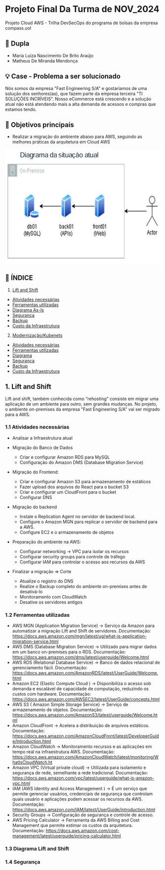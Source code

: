 # Projeto Final Da Turma de NOV_2024 
Projeto Cloud AWS - Trilha DevSecOps do programa de bolsas da empresa compass.uol 

## 👥 Dupla
- Maria Luiza Nascimento De Brito Araújo
- Matheus De Miranda Mendonça

## 💡 Case - Problema a ser solucionado

Nós somos da empresa "Fast Engineering S/A" e gostaríamos de uma solução dos senhores(as), que fazem parte da empresa terceira "TI SOLUÇÕES INCRÍVEIS". Nosso eCommerce está crescendo e a solução atual não está atendendo mais a alta demanda de acessos e compras que estamos tendo. 

## 🎯 Objetivos principais
- Realizar a migração do ambiente abaixo para AWS, seguindo as melhores práticas da arquitetura em Cloud AWS

![ARQUITETURA](Diagramas/ambienteAtual.JPG)

## 	:mag_right: ÍNDICE
1. [Lift and Shift](#1-Lift-and-Shift)
* [Atividades necessárias](#1.1-Atividades-necessárias)
* [Ferramentas utilizadas](#3)
* [Diagrama As-Is](#4)
* [Segurança](#5)
* [Backup](#6)
* [Custo da Infraestrutura](#7)
2. [Modernização/Kubenets](#8)
*  [Atividades necessárias](#9)
* [Ferramentas utilizadas](#10)
* [Diagrama](#11)
* [Segurança](#12)
* [Backup](#13)
* [Custo da Infraestrutura](#14)

## 1. Lift and Shift
Lift and shift, também conhecida como “rehosting” consiste em migrar uma aplicação de um ambiente para outro, sem grandes mudanças. No projeto, o ambiente on-premises da empresa "Fast Engineering S/A" vai ser migrado para a AWS.

### 1.1 Atividades necessárias
- Analisar a Infraestrutura atual

- Migração do Banco de Dados
    - Criar e configurar Amazon RDS para MySQL
    - Configuração do Amazon DMS (Database Migration Service)

- Migração do Frontend:
    - Criar e configurar Amazon S3 para armazenamento de estáticos
    - Fazer upload dos arquivos do React para o bucket S3
    - Criar e configurar um CloudFront para o bucket
    - Configurar DNS

- Migração do backend
    - Instale o Replication Agent no servidor de backend local.
    - Configure o Amazon MGN para replicar o servidor de backend para a AWS.
    - Configure EC2 e o armazenamento de objetos

- Preparação do ambiente na AWS:
    - Configurar networking -> VPC para isolar os recursos
    - Configurar security groups para controle de tráfego
    - Configurar IAM para controlar o acesso aos recursos da AWS

-  Finalizar a migração => Corte
    - Atualize o registro do DNS
    - Realize o Backup completo do ambiente on-premises antes de desativá-lo
    - Monitoramento com CloudWatch
    - Desative os servidores antigos

### 1.2 Ferramentas utilizadas

- AWS MGN (Application Migration Service) -> Serviço da Amazon para automatizar a migração Lift and Shift de servidores. Documentação: https://docs.aws.amazon.com/mgn/latest/ug/what-is-application-migration-service.html
- AWS DMS (Database Migration Service) -> Utilizado para migrar dados em um banco on-premises para o RDS. Documentação: https://docs.aws.amazon.com/dms/latest/userguide/Welcome.html
- AWS RDS (Relational Database Service) -> Banco de dados relacional de gerenciamento fácil. Documentação: https://docs.aws.amazon.com/AmazonRDS/latest/UserGuide/Welcome.html
- Amazon EC2 (Elastic Compute Cloud ) -> Disponibiliza o acesso sob demanda e escalável de capacidade de computação, reduzindo os custos com hardware. Documentação: https://docs.aws.amazon.com/AWSEC2/latest/UserGuide/concepts.html
- AWS S3 ( Amazon Simple Storage Service) -> Serviço de armazenamento de objetos. Documentação: https://docs.aws.amazon.com/AmazonS3/latest/userguide/Welcome.html
- Amazon CloudFront -> Acelera a distribuição de arquivos estáticos. Documentação: https://docs.aws.amazon.com/AmazonCloudFront/latest/DeveloperGuide/Introduction.html
- Amazon CloudWatch -> Monitoramento recursos e as aplicações em tempo real na infraestrutura AWS. Documentação: https://docs.aws.amazon.com/AmazonCloudWatch/latest/monitoring/WhatIsCloudWatch.ht
- Amazon VPC (Virtual private cloud) -> Utilizada para isolamento e segurança de rede, semelhante a rede tradicional. Documentação: https://docs.aws.amazon.com/vpc/latest/userguide/what-is-amazon-vpc.html
- IAM (AWS  Identity and Access Management ) -> É um serviço que permite gerenciar usuários, credenciais de segurança que controlam quais usuário e aplicações podem acessar os recursos da AWS. Documentação: https://docs.aws.amazon.com/IAM/latest/UserGuide/introduction.html
- Security Groups -> Configuração de segurança e controle de acesso.
- AWS Pricing Calculator -> Ferramenta da AWS Billing and Cost Management que permite estimar os custos da arquitetura. Documentação: https://docs.aws.amazon.com/cost-management/latest/userguide/pricing-calculator.html

### 1.3 Diagrama Lift and Shift


### 1.4 Segurança
